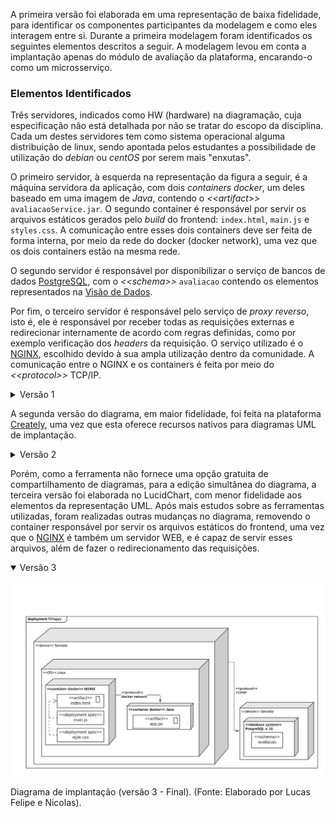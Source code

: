 A primeira versão foi elaborada em uma representação de baixa fidelidade, para identificar os componentes participantes da modelagem e como eles interagem entre si. Durante a primeira modelagem foram identificados os seguintes elementos descritos a seguir. A modelagem levou em conta a implantação apenas do módulo de avaliação da plataforma, encarando-o como um microsserviço.

### Elementos Identificados

Três servidores, indicados como HW (hardware) na diagramação, cuja especificação não está detalhada por não se tratar do escopo da disciplina. Cada um destes servidores tem como sistema operacional alguma distribuição de linux, sendo apontada pelos estudantes a possibilidade de utilização do _debian_ ou _centOS_ por serem mais "enxutas".

O primeiro servidor, à esquerda na representação da figura a seguir, é a máquina servidora da aplicação, com dois _containers docker_, um deles baseado em uma imagem de _Java_, contendo o _\<\<artifact>>_ `avaliacaoService.jar`. O segundo container é responsável por servir os arquivos estáticos gerados pelo _build_ do frontend: `index.html`, `main.js` e `styles.css`. A comunicação entre esses dois containers deve ser feita de forma interna, por meio da rede do docker (docker network), uma vez que os dois containers estão na mesma rede.

O segundo servidor é responsável por disponibilizar o serviço de bancos de dados [PostgreSQL](https://postgresql.org), com o _\<\<schema>>_ `avaliacao` contendo os elementos representados na [Visão de Dados](#visão-de-dados).

Por fim, o terceiro servidor é responsável pelo serviço de _proxy reverso_, isto é, ele é responsável por receber todas as requisições externas e redirecionar internamente de acordo com regras definidas, como por exemplo verificação dos _headers_ da requisição. O serviço utilizado é o [NGINX](https://www.nginx.com/), escolhido devido à sua ampla utilização dentro da comunidade. A comunicação entre o NGINX e os containers é feita por meio do _\<\<protocol>>_ TCP/IP.

<details>
<summary> Versão 1 </summary>

![](./assets/implantacaoV1.png)

<p class="legenda"> Diagrama de implantação (versão 1). (Fonte: Elaborado por Lucas Felipe e Nicolas).</p>

</details>

A segunda versão do diagrama, em maior fidelidade, foi feita na plataforma [Creately](https://creately.com/), uma vez que esta oferece recursos nativos para diagramas UML de implantação.

<details>
<summary> Versão 2</summary>

![](./assets/implantacaoV2.png)
<p class="legenda"> Diagrama de implantação (versão 2). (Fonte: Elaborado por Lucas Felipe e Nicolas).</p>
</details>

Porém, como a ferramenta não fornece uma opção gratuita de compartilhamento de diagramas, para a edição simultânea do diagrama, a terceira versão foi elaborada no LucidChart, com menor fidelidade aos elementos da representação UML. Após mais estudos sobre as ferramentas utilizadas, foram realizadas outras mudanças no diagrama, removendo o container responsável por servir os arquivos estáticos do frontend, uma vez que o [NGINX](https://www.nginx.com/) é também um servidor WEB, e é capaz de servir esses arquivos, além de fazer o redirecionamento das requisições.

<details open>
<summary> Versão 3</summary>

![](./assets/implantacaoV3.png)
<p class="legenda"> Diagrama de implantação (versão 3 - Final). (Fonte: Elaborado por Lucas Felipe e Nicolas).</p>
</details>
